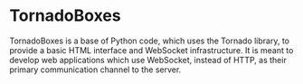 # TornadoBoxes
TornadoBoxes is a base of Python code, which uses the Tornado library, to provide a basic HTML interface and WebSocket
infrastructure. It is meant to develop web applications which use WebSocket, instead of HTTP, as their primary communication
channel to the server.
